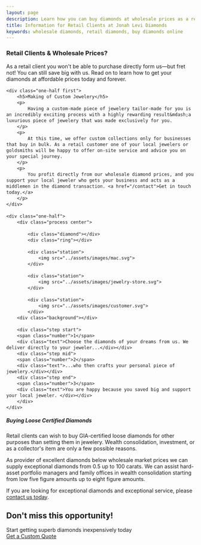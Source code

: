 ```yaml
---
layout: page
description: Learn how you can buy diamonds at wholesale prices as a retail client.
title: Information for Retail Clients at Jonah Levi Diamonds
keywords: wholesale diamonds, retail diamonds, buy diamonds online
---
```


<div class="story-wide retail-clients cf">

<div class="slim center">
	<h3>Retail Clients &amp; Wholesale Prices?</h3>
	<p class="prelude">As a retail client you won't be able to purchase directly form us&mdash;but fret not! You can still save big with us. Read on to learn how to get your diamonds at affordable prices today and forever.</p>
</div>

<div class="row cf">
	
	<div class="one-half first">
		<h5>Making of Custom Jewelery</h5>
		<p>	
			Having a custom-made piece of jewelery tailor-made for you is an incredibly exciting process with a highly rewarding result&mdash;a luxurious piece of jewelery that was made exclusively for you.
		</p>
		<p>
			At this time, we offer custom collections only for businesses that buy in bulk. As a retail customer one of your local jewelers or goldsmiths will be happy to offer on-site service and advice you on your special journey. 
		</p>
		<p>
			You profit directly from our wholesale diamond prices, and you support your local jeweler who gets your business and acts as a middlemen in the diamond transaction. <a href="/contact">Get in touch today.</a>
		</p>
	</div>

	<div class="one-half">
		<div class="process center">

			<div class="diamond"></div>
			<div class="ring"></div>

			<div class="station">
				<img src="../assets/images/mac.svg">
			</div>

			<div class="station">
				<img src="../assets/images/jewelry-store.svg">
			</div>

			<div class="station">
				<img src="../assets/images/customer.svg">
			</div>
		<div class="background"></div>

		<div class="step start">
		<span class="number">1</span>
		<div class="text">Choose the diamonds of your dreams from us. We deliver directly to your jeweler...</div></div>
		<div class="step mid">
		<span class="number">2</span>
		<div class="text">...who then crafts your personal piece of jewelery.</div></div>
		<div class="step end">
		<span class="number">3</span>
		<div class="text">You are happy because you saved big and support your local jeweler. </div></div>
		</div>
	</div>
</div>	

<div class="container row cf">
	<div class="one-half first gia-cert">
	</div>
	<div class="one-half">
		<h5>Buying Loose Certified Diamonds</h5>
		<p>	
			Retail clients can wish to buy GIA-certified loose diamonds for other purposes than setting them in jewelery. Wealth consolidation, investment, or as a collector's item are only a few possible reasons.
		</p>
		<p>
			As provider of excellent diamonds below wholesale market prices we can supply exceptional diamonds from 0.5 up to 100 carats. We can assist hard-asset portfolio managers and family offices in wealth consolidation starting from low five figure amounts up to eight figure amounts.
		</p>
		<p>
			If you are looking for exceptional diamonds and exceptional service, please <a href="/contact">contact us today</a>.
		</p>
	</div>
</div>
</div>

<div class="cta full-margin">
	<div class="center">
	<h2 class="cta-head">Don't miss this opportunity!</h2>
	<div class="sub-head">Start getting superb diamonds inexpensively today</div>
<a class="cta-btn to-cta" href="#">Get a Custom Quote</a>
</div>
</div>

